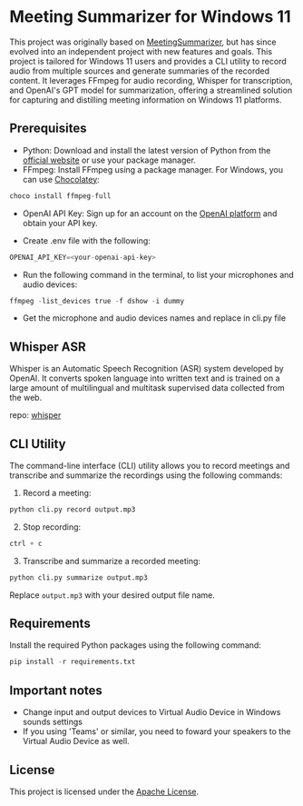 # Meeting Summarizer for Windows 11
This project was originally based on [MeetingSummarizer](https://github.com/rajpdus/MeetingSummarizer), but has since evolved into an independent project with new features and goals. This project is tailored for Windows 11 users and provides a CLI utility to record audio from multiple sources and generate summaries of the recorded content. It leverages FFmpeg for audio recording, Whisper for transcription, and OpenAI's GPT model for summarization, offering a streamlined solution for capturing and distilling meeting information on Windows 11 platforms.

## Prerequisites

- Python: Download and install the latest version of Python from the [official website](https://www.python.org/downloads/) or use your package manager.
- FFmpeg: Install FFmpeg using a package manager. For Windows, you can use [Chocolatey](https://chocolatey.org/):

``` python
choco install ffmpeg-full
```

- OpenAI API Key: Sign up for an account on the [OpenAI platform](https://platform.openai.com/) and obtain your API key.

- Create .env file with the following:

``` python
OPENAI_API_KEY=<your-openai-api-key>
```

- Run the following command in the terminal, to list your microphones and audio devices:

``` python
ffmpeg -list_devices true -f dshow -i dummy 
```

- Get the microphone and audio devices names and replace in cli.py file

## Whisper ASR

Whisper is an Automatic Speech Recognition (ASR) system developed by OpenAI. It converts spoken language into written text and is trained on a large amount of multilingual and multitask supervised data collected from the web.

repo: [whisper](https://github.com/openai/whisper)

## CLI Utility

The command-line interface (CLI) utility allows you to record meetings and transcribe and summarize the recordings using the following commands:

1. Record a meeting:

``` python
python cli.py record output.mp3
```

2. Stop recording:

``` python
ctrl + c
```

3. Transcribe and summarize a recorded meeting:

``` python
python cli.py summarize output.mp3
```

Replace `output.mp3` with your desired output file name.

## Requirements

Install the required Python packages using the following command:

``` python
pip install -r requirements.txt
```

## Important notes
- Change input and output devices to Virtual Audio Device in Windows sounds settings
- If you using 'Teams' or similar, you need to foward your speakers to the Virtual Audio Device as well.

## License

This project is licensed under the [Apache License](LICENSE).

